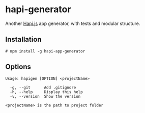 # hapi-generator
Another [Hapi.js](http://hapijs.com/) app generator, with tests and modular structure.

## Installation
```
# npm install -g hapi-app-generator
```

## Options
```
Usage: hapigen [OPTION] <projectName>

  -g, --git      Add .gitignore
  -h, --help     Display this help
  -v, --version  Show the version

<projectName> is the path to project folder
```

